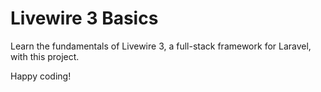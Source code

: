 # Livewire 3 Basics

Learn the fundamentals of Livewire 3, a full-stack framework for Laravel, with this project.

Happy coding!
